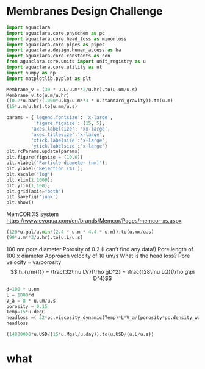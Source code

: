# Membranes Design Challenge


```python
import aguaclara
import aguaclara.core.physchem as pc
import aguaclara.core.head_loss as minorloss
import aguaclara.core.pipes as pipes
import aguaclara.design.human_access as ha
import aguaclara.core.constants as con
from aguaclara.core.units import unit_registry as u
import aguaclara.core.utility as ut
import numpy as np
import matplotlib.pyplot as plt

Membrane_v = (30 * u.L/u.m**2/u.hr).to(u.um/u.s)
Membrane_v.to(u.m/u.hr)
((0.2*u.bar)/(1000*u.kg/u.m**3 * u.standard_gravity)).to(u.m)
(15*u.m/u.hr).to(u.mm/u.s)

params = {'legend.fontsize': 'x-large',
          'figure.figsize': (15, 5),
         'axes.labelsize': 'xx-large',
         'axes.titlesize':'x-large',
         'xtick.labelsize':'x-large',
         'ytick.labelsize':'x-large'}
plt.rcParams.update(params)
plt.figure(figsize = (10,6))
plt.xlabel('Particle diameter (nm)');
plt.ylabel('Rejection (%)');
plt.xscale("log")
plt.xlim(1,1000);
plt.ylim(1,100);
plt.grid(axis="both")
plt.savefig('junk')
plt.show()


```

MemCOR XS system
https://www.evoqua.com/en/brands/Memcor/Pages/memcor-xs.aspx

```python
(120*u.gal/u.min/(2.4 * u.m * 4.4 * u.m)).to(u.mm/u.s)
(90*u.m**3/u.hr).to(u.L/u.s)
```

100 nm pore diameter
Porosity of 0.2 (I can’t find any data!)
Pore length of 100 x diameter
Approach velocity of 10 um/s
What is the head loss?
Pore velocity = va/porosity
$$ h_{\rm{f}} = \frac{32\mu LV}{\rho gD^2} = \frac{128\mu LQ}{\rho g\pi D^4}$$


```python
d=100 * u.nm  
L = 1000*d
V_a = 8 * u.um/u.s  
porosity = 0.15
Temp=15*u.degC
headloss =( 32*pc.viscosity_dynamic(Temp)*L*V_a/(porosity*pc.density_water(Temp)*u.standard_gravity*d**2)).to(u.cm)
headloss

(14800000*u.USD/(15*u.Mgal/u.day)).to(u.USD/(u.L/u.s))
```
# what
